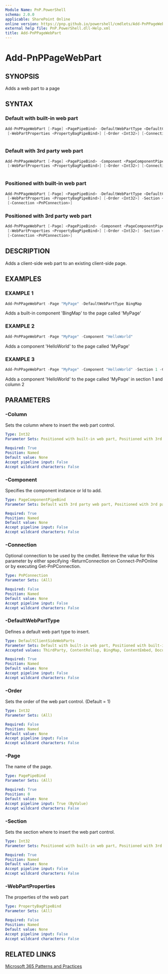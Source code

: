 ```yaml
---
Module Name: PnP.PowerShell
schema: 2.0.0
applicable: SharePoint Online
online version: https://pnp.github.io/powershell/cmdlets/Add-PnPPageWebPart.html
external help file: PnP.PowerShell.dll-Help.xml
title: Add-PnPPageWebPart
---
```

  
# Add-PnPPageWebPart

## SYNOPSIS
Adds a web part to a page

## SYNTAX

### Default with built-in web part
```powershell
Add-PnPPageWebPart [-Page] <PagePipeBind> -DefaultWebPartType <DefaultClientSideWebParts>
 [-WebPartProperties <PropertyBagPipeBind>] [-Order <Int32>] [-Connection <PnPConnection>]
 
```

### Default with 3rd party web part
```powershell
Add-PnPPageWebPart [-Page] <PagePipeBind> -Component <PageComponentPipeBind>
 [-WebPartProperties <PropertyBagPipeBind>] [-Order <Int32>] [-Connection <PnPConnection>]
 
```

### Positioned with built-in web part
```powershell
Add-PnPPageWebPart [-Page] <PagePipeBind> -DefaultWebPartType <DefaultClientSideWebParts>
 [-WebPartProperties <PropertyBagPipeBind>] [-Order <Int32>] -Section <Int32> -Column <Int32>
 [-Connection <PnPConnection>] 
```

### Positioned with 3rd party web part
```powershell
Add-PnPPageWebPart [-Page] <PagePipeBind> -Component <PageComponentPipeBind>
 [-WebPartProperties <PropertyBagPipeBind>] [-Order <Int32>] -Section <Int32> -Column <Int32>
 [-Connection <PnPConnection>] 
```

## DESCRIPTION
Adds a client-side web part to an existing client-side page.

## EXAMPLES

### EXAMPLE 1
```powershell
Add-PnPPageWebPart -Page "MyPage" -DefaultWebPartType BingMap
```

Adds a built-in component 'BingMap' to the page called 'MyPage'

### EXAMPLE 2
```powershell
Add-PnPPageWebPart -Page "MyPage" -Component "HelloWorld"
```

Adds a component 'HelloWorld' to the page called 'MyPage'

### EXAMPLE 3
```powershell
Add-PnPPageWebPart -Page "MyPage" -Component "HelloWorld" -Section 1 -Column 2
```

Adds a component 'HelloWorld' to the page called 'MyPage' in section 1 and column 2

## PARAMETERS

### -Column
Sets the column where to insert the web part control.

```yaml
Type: Int32
Parameter Sets: Positioned with built-in web part, Positioned with 3rd party web part

Required: True
Position: Named
Default value: None
Accept pipeline input: False
Accept wildcard characters: False
```

### -Component
Specifies the component instance or Id to add.

```yaml
Type: PageComponentPipeBind
Parameter Sets: Default with 3rd party web part, Positioned with 3rd party web part

Required: True
Position: Named
Default value: None
Accept pipeline input: False
Accept wildcard characters: False
```

### -Connection
Optional connection to be used by the cmdlet. Retrieve the value for this parameter by either specifying -ReturnConnection on Connect-PnPOnline or by executing Get-PnPConnection.

```yaml
Type: PnPConnection
Parameter Sets: (All)

Required: False
Position: Named
Default value: None
Accept pipeline input: False
Accept wildcard characters: False
```

### -DefaultWebPartType
Defines a default web part type to insert.

```yaml
Type: DefaultClientSideWebParts
Parameter Sets: Default with built-in web part, Positioned with built-in web part
Accepted values: ThirdParty, ContentRollup, BingMap, ContentEmbed, DocumentEmbed, Image, ImageGallery, LinkPreview, NewsFeed, NewsReel, News, PowerBIReportEmbed, QuickChart, SiteActivity, VideoEmbed, YammerEmbed, Events, GroupCalendar, Hero, List, PageTitle, People, QuickLinks, CustomMessageRegion, Divider, MicrosoftForms, Spacer, ClientWebPart, PowerApps, CodeSnippet, PageFields, Weather, YouTube, MyDocuments, YammerFullFeed, CountDown, ListProperties, MarkDown, Planner, Sites, CallToAction, Button

Required: True
Position: Named
Default value: None
Accept pipeline input: False
Accept wildcard characters: False
```

### -Order
Sets the order of the web part control. (Default = 1)

```yaml
Type: Int32
Parameter Sets: (All)

Required: False
Position: Named
Default value: None
Accept pipeline input: False
Accept wildcard characters: False
```

### -Page
The name of the page.

```yaml
Type: PagePipeBind
Parameter Sets: (All)

Required: True
Position: 0
Default value: None
Accept pipeline input: True (ByValue)
Accept wildcard characters: False
```

### -Section
Sets the section where to insert the web part control.

```yaml
Type: Int32
Parameter Sets: Positioned with built-in web part, Positioned with 3rd party web part

Required: True
Position: Named
Default value: None
Accept pipeline input: False
Accept wildcard characters: False
```



### -WebPartProperties
The properties of the web part

```yaml
Type: PropertyBagPipeBind
Parameter Sets: (All)

Required: False
Position: Named
Default value: None
Accept pipeline input: False
Accept wildcard characters: False
```

## RELATED LINKS

[Microsoft 365 Patterns and Practices](https://aka.ms/m365pnp)


